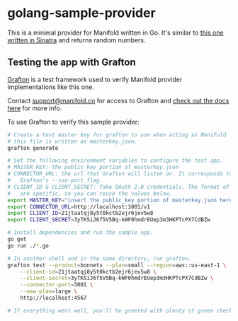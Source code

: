 # golang-sample-provider

This is a minimal provider for Manifold written in Go. It's similar to [this one written in Sinatra](https://github.com/manifoldco/ruby-sinatra-sample-provider) and returns random numbers.

## Testing the app with Grafton

[Grafton](https://github.com/manifoldco/grafton) is a test framework used to verify Manifold provider implementations like this one.

Contact [support@manifold.co](mailto:support@manifold.co) for access to
Grafton and [check out the docs here](https://docs.manifold.co/#section/Getting-Started/Using-Grafton) for more info.


To use Grafton to verify this sample provider:

```bash
# Create a test master key for grafton to use when acting as Manifold
# this file is written as masterkey.json.
grafton generate

# Set the following environment variables to configure the test app.
# MASTER_KEY: the public_key portion of masterkey.json
# CONNECTOR_URL: the url that Grafton will listen on. It corresponds to
#   Grafton's --sso-port flag.
# CLIENT_ID & CLIENT_SECRET: fake OAuth 2.0 credentials. The format of these
#   are specific, so you can reuse the values below.
export MASTER_KEY="insert the public_key portion of masterkey.json here"
export CONNECTOR_URL=http://localhost:3001/v1
export CLIENT_ID=21jtaatqj8y5t0kctb2ejr6jev5w8
export CLIENT_SECRET=3yTKSiJ6f5V5Bq-kWF0hmdrEUep3m3HKPTcPX7CdBZw

# Install dependencies and run the sample app.
go get
go run ./*.go

# In another shell and in the same directory, run grafton.
grafton test --product=bonnets --plan=small --region=aws::us-east-1 \
    --client-id=21jtaatqj8y5t0kctb2ejr6jev5w8 \
    --client-secret=3yTKSiJ6f5V5Bq-kWF0hmdrEUep3m3HKPTcPX7CdBZw \
    --connector-port=3001 \
    --new-plan=large \
    http://localhost:4567

# If everything went well, you'll be greeted with plenty of green check marks!
```
